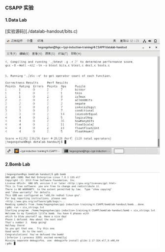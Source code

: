 ### CSAPP 实验

#### 1.Data Lab

[实验源码][./datalab-handout/bits.c)

![数据实验](../img/4-1.datalab.png)

#### 2.Bomb Lab

![bomb实验](../img/4-2.bomblab.png)


